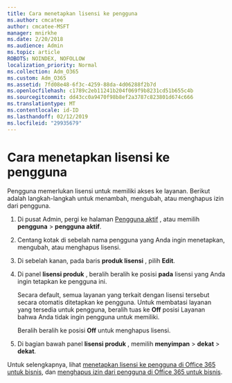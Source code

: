 ```yaml
---
title: Cara menetapkan lisensi ke pengguna
ms.author: cmcatee
author: cmcatee-MSFT
manager: mnirkhe
ms.date: 2/20/2018
ms.audience: Admin
ms.topic: article
ROBOTS: NOINDEX, NOFOLLOW
localization_priority: Normal
ms.collection: Adm_O365
ms.custom: Adm_O365
ms.assetid: 7fd08e48-6f3c-4259-88da-4d06288f2b7d
ms.openlocfilehash: c1789c2eb11241b204f069f9b8231cd51b655c4b
ms.sourcegitcommit: dd43cc0a9470f98b8ef2a3787c823801d674c666
ms.translationtype: MT
ms.contentlocale: id-ID
ms.lasthandoff: 02/12/2019
ms.locfileid: "29935679"
---
```

# <a name="how-to-assign-a-license-to-a-user"></a>Cara menetapkan lisensi ke pengguna

Pengguna memerlukan lisensi untuk memiliki akses ke layanan. Berikut adalah langkah-langkah untuk menambah, mengubah, atau menghapus izin dari pengguna.
  
1. Di pusat Admin, pergi ke halaman [Pengguna aktif](https://go.microsoft.com/fwlink/p/?linkid=834822) , atau memilih **pengguna** \> **pengguna aktif**.
    
2. Centang kotak di sebelah nama pengguna yang Anda ingin menetapkan, mengubah, atau menghapus lisensi.
    
3. Di sebelah kanan, pada baris **produk lisensi** , pilih **Edit**.
    
4. Di panel **lisensi produk** , beralih beralih ke posisi **pada** lisensi yang Anda ingin tetapkan ke pengguna ini. 
    
    Secara default, semua layanan yang terkait dengan lisensi tersebut secara otomatis ditetapkan ke pengguna. Untuk membatasi layanan yang tersedia untuk pengguna, beralih tuas ke **Off** posisi Layanan bahwa Anda tidak ingin pengguna untuk memiliki. 
    
    Beralih beralih ke posisi **Off** untuk menghapus lisensi. 
    
5. Di bagian bawah panel **lisensi produk** , memilih **menyimpan** \> **dekat** \> **dekat**.
    
Untuk selengkapnya, lihat [menetapkan lisensi ke pengguna di Office 365 untuk bisnis](https://support.office.com/article/997596b5-4173-4627-b915-36abac6786dc), dan [menghapus izin dari pengguna di Office 365 untuk bisnis](https://support.office.com/article/9b497c85-d0a4-4735-80fa-d3565bc05bd1).
  

